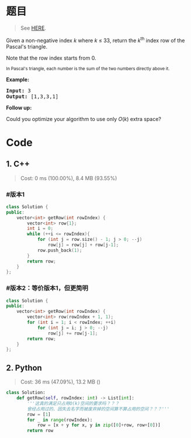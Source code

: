 # 题目

> See [HERE](https://leetcode.com/problems/pascals-triangle-ii/).

<div><p>Given a non-negative&nbsp;index <em>k</em>&nbsp;where <em>k</em> ≤&nbsp;33, return the <em>k</em><sup>th</sup>&nbsp;index row of the Pascal's triangle.</p>

<p>Note that the row index starts from&nbsp;0.</p>

<p><img alt="" src="https://upload.wikimedia.org/wikipedia/commons/0/0d/PascalTriangleAnimated2.gif"><br>
<small>In Pascal's triangle, each number is the sum of the two numbers directly above it.</small></p>

<p><strong>Example:</strong></p>

<pre><strong>Input:</strong> 3
<strong>Output:</strong> [1,3,3,1]
</pre>

<p><strong>Follow up:</strong></p>

<p>Could you optimize your algorithm to use only <em>O</em>(<em>k</em>) extra space?</p>
</div>

# Code

## 1. C++

> Cost: 0 ms (100.00%), 8.4 MB (93.55%)

### #版本1

```C++
class Solution {
public:
    vector<int> getRow(int rowIndex) {
        vector<int> row{1};
        int i = 0;
        while (++i <= rowIndex){
            for (int j = row.size() - 1; j > 0; --j)
                row[j] = row[j] + row[j-1];
            row.push_back(1);
        }
        return row;
    }
};
```

### #版本2：等价版本1，但更简明

```C++
class Solution {
public:
    vector<int> getRow(int rowIndex) {
        vector<int> row(rowIndex + 1, 1);
        for (int i = 1; i < rowIndex; ++i)
            for (int j = i; j > 0; --j)
                row[j] += row[j-1];
        return row;
    }
};
```

## 2. Python

> Cost: 36 ms (47.09%), 13.2 MB ()

```python
class Solution:
    def getRow(self, rowIndex: int) -> List[int]:
        '''这真的满足只占用O(k)空间的要求吗？？？
        曾经占用过的、因失去名字而被废弃掉的空间算不算占用的空间？？？'''
        row = [1]
        for _ in range(rowIndex):
            row = [x + y for x, y in zip([0]+row, row+[0])]
        return row
```
